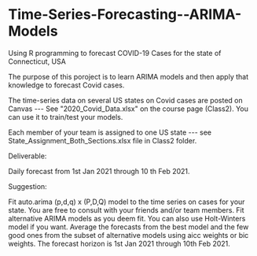 # Time-Series-Forecasting--ARIMA-Models

Using R programming to forecast COVID-19 Cases for the state of Connecticut, USA

The purpose of this poroject is to learn ARIMA models and then apply that knowledge to forecast Covid cases.

The time-series data on several US states on Covid cases are posted on Canvas --- See "2020_Covid_Data.xlsx" on the course page (Class2). You can use it to train/test your models. 

Each member of your team is assigned to one US state --- see State_Assignment_Both_Sections.xlsx file in Class2 folder. 

Deliverable:

Daily forecast from 1st Jan 2021 through 10 th Feb 2021.

 
Suggestion:

Fit auto.arima (p,d,q) x (P,D,Q) model to the time series on cases for your state. You are free to consult with your friends and/or team members.
Fit alternative ARIMA models as you deem fit. You can also use Holt-Winters model if you want.
Average the forecasts from the best model and the few good ones from the subset of alternative models using aicc weights or bic weights.
The forecast horizon is 1st Jan 2021 through 10th Feb 2021. 

